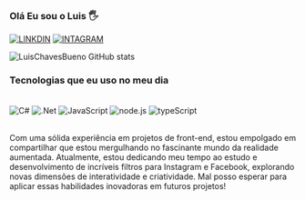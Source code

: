 ### Olá Eu sou o Luis 🖐

[![LINKDIN](https://img.shields.io/badge/LinkedIn-0077B5?style=for-the-badge&logo=linkedin&logoColor=white)](https://www.linkedin.com/in/luis-gustavo4/)
[![INTAGRAM](https://img.shields.io/badge/Instagram-E4405F?style=for-the-badge&logo=instagram&logoColor=white)](https://www.instagram.com/mundo_filtrado/)

![LuisChavesBueno GitHub stats](https://github-readme-stats.vercel.app/api?username=LuisChavesBueno&show_icons=true&theme=radical)

### Tecnologias que eu uso no meu dia

<div style='display: inline_block'><br>
  <img align='center' alt='C#' src='https://img.shields.io/badge/C%23-239120?style=for-the-badge&logo=c-sharp&logoColor=white'>

   <img align='center' alt='.Net' src='https://img.shields.io/badge/.NET-5C2D91?style=for-the-badge&logo=.net&logoColor=white'>

  <img align='center' alt='JavaScript' src='https://img.shields.io/badge/JavaScript-F7DF1E?style=for-the-badge&logo=javascript&logoColor=black'>

  <img align='center' alt='node.js' src='https://img.shields.io/badge/Node.js-43853D?style=for-the-badge&logo=node.js&logoColor=white'>

  
  <img align='center' alt='typeScript' src='https://img.shields.io/badge/TypeScript-007ACC?style=for-the-badge&logo=typescript&logoColor=white'>
</div><br/>

<p>
  Com uma sólida experiência em projetos de front-end, estou empolgado em compartilhar que estou mergulhando no fascinante mundo da realidade aumentada. Atualmente, estou dedicando meu tempo ao estudo e desenvolvimento de incríveis filtros para Instagram e Facebook, explorando novas dimensões de interatividade e criatividade. Mal posso esperar para aplicar essas habilidades inovadoras em futuros projetos!
</p>
